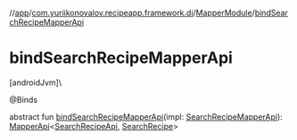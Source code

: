 //[app](../../../index.md)/[com.yuriikonovalov.recipeapp.framework.di](../index.md)/[MapperModule](index.md)/[bindSearchRecipeMapperApi](bind-search-recipe-mapper-api.md)

# bindSearchRecipeMapperApi

[androidJvm]\

@Binds

abstract fun [bindSearchRecipeMapperApi](bind-search-recipe-mapper-api.md)(impl: [SearchRecipeMapperApi](../../com.yuriikonovalov.recipeapp.framework.data.remote.mapper/-search-recipe-mapper-api/index.md)): [MapperApi](../../com.yuriikonovalov.recipeapp.framework.data.remote.mapper/-mapper-api/index.md)&lt;[SearchRecipeApi](../../com.yuriikonovalov.recipeapp.framework.data.remote.model/-search-recipe-api/index.md), [SearchRecipe](../../com.yuriikonovalov.recipeapp.application.entities/-search-recipe/index.md)&gt;
